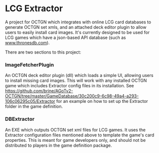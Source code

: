# LCG Extractor
A project for OCTGN which integrates with online LCG card databases to generate OCTGN set xmls, and an attached deck editor plugin to allow users to easily install card images.  It's currently designed to be used for LCG games which have a json-based API database (such as www.thronesdb.com).

There are two sections to this project:

### ImageFetcherPlugin
An OCTGN deck editor plugin (dll) which loads a simple UI, allowing users to install missing card images.  This will work with any installed OCTGN game which includes Extractor config files in its installation.  See https://github.com/brine/AGoTv2-OCTGN/tree/master/GameDatabase/30c200c9-6c98-49a4-a293-106c06295c05/Extractor for an example on how to set up the Extractor folder in the game definition.

### DBExtractor
An EXE which outputs OCTGN set xml files for LCG games.  It uses the Extractor configuration files mentioned above to template the game's card properties.  This is meant for game developers only, and should not be distributed to players in the game definition package.
